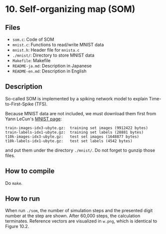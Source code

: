 # 10. Self-organizing map (SOM)

## Files
- `som.c`: Code of SOM
- `mnist.c`: Functions to read/write MNIST data
- `mnist.h`: Header file for `mnista.c`
- `./mnist/`: Directory to store MNIST data
- `Makefile`: Makefile
- `README-ja.md`: Description in Japanese
- `README-en.md`: Description in English

## Description

So-called SOM is implemented by a spiking network model to explain Time-to-First-Spike (TFS).

Because MNIST data are not included, we must download them first from Yann LeCun's [MNIST page](http://yann.lecun.com/exdb/mnist/):
```
train-images-idx3-ubyte.gz:  training set images (9912422 bytes)
train-labels-idx1-ubyte.gz:  training set labels (28881 bytes)
t10k-images-idx3-ubyte.gz:   test set images (1648877 bytes)
t10k-labels-idx1-ubyte.gz:   test set labels (4542 bytes)
```
and put them under the directory `./mnist/`. Do not forget to gunzip those files.

## How to compile
Do `make`.

## How to run
When run `./som`, the number of simulation steps and the presented digit number at the step are shown. After 60,000 steps,
the calculation terminates. Reference vectors are visualized in `w.png`, which is identical to Figure 10.2.

